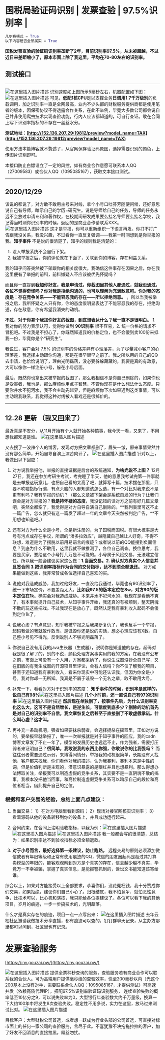 # 国税局验证码识别 | 发票查验 | 97.5%识别率 | 

```python
凡尔赛模式 = True
以下内容是否全部属实 = True
```

**国税发票查验的验证码识别率垄断了2年，目前识别率97.5%，从未被超越，不过近日来差距缩小了，原本市面上除了我这里，平均在70-80左右的识别率。**

## 测试接口
---
![在这里插入图片描述](https://img-blog.csdnimg.cn/20201205010453849.png)
识别速度如上图所示5毫秒左右，机器配置如下图：
![在这里插入图片描述](https://img-blog.csdnimg.cn/20201205010615398.png)
可见，**低配1核CPU**足以支撑业务**日调用1.7千万级别**的负载调用，加之识别率一直是全网最高，业内不少头部的财税服务提供商都是使用笔者的版本，因保密协议不得透露合作关系，在此不举例，毕竟大多数公司都会说自己并非使用爬虫技术实现查验功能，行内人应该都知道的，可自行查证。敢在合同上写下识别率指标的不存在一丝丝水分。

**测试地址：[http://152.136.207.29:19812/preview?model_name=TAX](http://152.136.207.29:19812/preview?model_name=TAX)**



使用方法本篇博客就不赘述了，从官网保存验证码原图，选择需要识别的颜色，上传图片识别即可。



本接口防止白嫖设立了一定的风控，如有商业合作意愿可联系本人QQ（27009583）或合伙人QQ（1095085167），获取文本接口测试。

---
## 2020/12/29
该说的都说了，对方敢不敢用主号来对线，拿个小号口吐芬芳随便问候，还好意思说自己有导师，暗示自己的学历=研究生。说是导师给自己的任务，导师的任务永远不会放过申请专利和著作权，在校期间研发成果要么挂名导师要么挂名学校，我记得当时测你识别率的时候，返回的是商业合作请联系XXX。
![在这里插入图片描述](https://img-blog.csdnimg.cn/20201229085525768.png)
这才是举报，你可以重新组织一下语言再发。你打不打广告跟我没关系，我没兴趣，不过看你一直反复强调——我第一时间想到是你举报的我。**知乎事件** 不是说的很清楚了，知乎的规则我是清楚的：
1. 没人举报系统不会自行下架。
2. 我被举报之后，你的评论就在下面了，关联到你的博客，存在利益关系。

我的知乎问答突然被下架跟你的相关度很大，我确信这件事存在因果之后，你在我这里便有了举报的前科，前科嫌疑人不应该被优先怀疑吗？

而且你一直提到**我加你好友，我是申请过，你截图里其他人都通过，就我没通过，各位不觉得奇怪吗？你对我是拒绝沟通的，也可以理解为充满敌意吧。你对我的态度是：存在竞争关系——不能容忍我的存在——所以拒绝同意。** ，所以当我被举报之后，我所怀疑之人只有你，你的态度很明显表达了不能容忍我的存在，拒绝沟通，存在敌意，你有希望我消失的动机。

**不过，对于你拿个我加你好友的截图，到底想表达什么？我一直不是很明白。** 1. 我对你的努力表示认可，觉得你做到 **90识别率** 很不容易，2. 统一价格的请求不冒犯吧。不过我是不担心了，你既然知道我的价格定位，也不会傻到卖100份来抵我一份，毕竟你是个“研究生”。

我说过，客户会对 7.5% 的识别率的价格差异有心理落差，为了尽量减小客户的心理落差，我选择主动跟你沟通，那是在很早很早之前了。我之所以用的自己的QQ去申请，也恰恰说明了，理由光明磊落，没必要躲躲藏藏的，我要是真的有敌意，大可以像你一样注册小号，躲在小号后面。

最后，既然你也拿出来被举报的截图了，那么我相信不是你自己删除的，如果你也是受害者，我也是，那么麻烦你用点子智慧，不管你现在是什么想法什么态度。只要你井水不犯河水，我不会主动先越界，但是麻烦你下次如果遇到这类事情，可以主动跟我联系，我觉得这种对线被人看戏还是很掉价的。

---
## 12.28 更新 （我又回来了）
最近真是不安分，从11月开始有个人就开始各种搞事，我今天一看，又来了，不用想我都知道是谁。
![在这里插入图片描述](https://img-blog.csdnimg.cn/20201228113609588.png?x-oss-process=image/watermark,type_ZmFuZ3poZW5naGVpdGk,shadow_10,text_aHR0cHM6Ly9ibG9nLmNzZG4ubmV0L2tlcmxvbXo=,size_16,color_FFFFFF,t_70)

又去搜了一波辣个人的博客，发现对方把文章都删了，眉头一皱，原来事情果然并没有那么简单，开始自导自演上演苦肉计了。
![在这里插入图片描述](https://img-blog.csdnimg.cn/20201228111735960.png?x-oss-process=image/watermark,type_ZmFuZ3poZW5naGVpdGk,shadow_10,text_aHR0cHM6Ly9ibG9nLmNzZG4ubmV0L2tlcmxvbXo=,size_16,color_FFFFFF,t_70)
针对以上，我做出以下回应：
1. 对方说我举报他，举报的直接证据是后台的系统通知，**为啥光说不上图？** 12月27日，我还在参加考研生考试，考完睡了半天，他的意思我考试完第一件事就是去举报这玩意儿，也把自己看的太高了吧，就算写十篇，技术摆在那里，只要不吹嘘指标行骗，有点头脑的人都知道该怎么选，有一个对比对我来说不是更有利吗？我有举报的动机？（那么文章被下架会是系统自发的行为？让我们误会是对方举报的？**我是持怀疑的态度**，我没记错的话对方之前有好几篇文章吧，突然全都空了，我觉得是对方自导自演自己删除的。**我列表里可这不止一篇广告，怎么就只有这一篇发了超过一年的文章今天突然被判定广告，**不用想也知道吧。）

2. 还有对方为什么全是小号，全是新注册的，为了国税而国税。有很大概率是大号有污点或存在争议，所谓的“潘多拉效应”，越隐藏自己越让人好奇，不得不联想，难道是为了摆脱以前用易语言的痕迹？或者说以前的QQ能搜到负面信息？到底为什么不敢用，这里我就不做推测了，各位自己调查。换位思考，我要是买家，要给这个小号打几万是不可能的。小号属于风险交易，无法建立信任。所以我一般会建议买家这么做：**1.当面交易。2. 确认对方真实个人信息并且签合同 3.把识别率指标作为合同的交付指标，达不到须全额退还。** 对方如果能做到这些，我非常赞成各位选择自己喜欢的买。

3. 说他对我造成威胁，我加过他好友，一直没给我通过，毕竟也有90识别率了，统一下市场定价，不要差距太大，**比如我97.5的版本定位在8w，对方90的版本定位在1k**。确实会对我造成威胁。本来井水不犯河水的，我现在是看他不爽了，有本事就提升自己技术，从知乎事件开始，我还真的有被烦到，整天阴魂不散的玩这些把戏。不过我现在是放心了，既然认定我有暴利收入起码不会傻到定位1k了。

4. 说我心虚？有点意思，知乎我被举报之后我果断复仇了，我也反手一个举报，起码我做的我就敢作敢当。是诋毁你还是说的实话，想必心理应该有X数。自己整小号见不得光，反倒说别人不够光明磊落了。

5. 你说自己没有用我的java生长器（生成器），说明你是知道他的存在，起码对我是很了解了的，别的不说，颜色处理方案事实用的我的方案，在我没有公布之前，市面上可没有一个人用，方案都采纳了，你说生成器没抄全自己写，又在旧版的有我生成器的开源项目里评论，会有人信吗？你不仅了解我的项目，甚至于还知道我有暴利收入，看来你现实中可能还认识我，但因为你全是小号，我对你却一无所知。我真是不屑于诋毁一个无名之辈，敢不敢用大号。

6. 补充一下，看看对方对于识别率的态度：
**知乎事件的时候，识别率是这样的，说自己有98%**![在这里插入图片描述](https://img-blog.csdnimg.cn/20201228141412844.png)
**几个小时前，还一直说自己有97的识别率**
![在这里插入图片描述](https://img-blog.csdnimg.cn/20201228141144776.png?x-oss-process=image/watermark,type_ZmFuZ3poZW5naGVpdGk,shadow_10,text_aHR0cHM6Ly9ibG9nLmNzZG4ubmV0L2tlcmxvbXo=,size_16,color_FFFFFF,t_70)
**然后现在单独删了，按事件先后，为什么识别率变化这么大，这可不是自然增长，是逆生长，可信度到底多少？删除的动机首先是对自己的识别率不自信，我文章恢复之后甚至于直接删了不敢虚假承诺。什么叫心虚？这才叫。** 

7. 再补充一条动机吧，强者如果要抹杀弱者，会选择扼杀在摇篮里，正如对方说的，要举报早就举报了，唯一一次举报就是对于知乎事件的回应，我的csdn博客文章发了不止一年了，模型的发展历史也远远不止，作为强者，需要打压弱者来证明自己？**很简单，我敢说我的东西比你强，你敢说你的比我强吗？** 而往往弱者需要通过示弱，来博得同情分，举报我的动机很简单，长期没有人找他，客户都来找我，你们看他对我的描述，认为我暴利，暴利本来是中性的词，但是价值判断是主观的，潜意识暴露的是眼红并且也想暴利。那么得想办法博取关注，举报我可以制造虚假的竞争关系，其实要不是一直阴魂不散的搞事，我根本没把他当回事，和高位制造虚假竞争关系可以暗示自己的段位和高位者相当，借此提升自己的定位。


### 根据和客户交易的经验，总结上面几点建议：
1. 当面交易：
  1）在对方电脑里看到源码；
  2）现场对接官网核实识别率；
  3）看着源码从他的设备转移到你的设备上，并且成功运行起来。


2. 合同约束，在合同上注明验收指标，以我为例：![在这里插入图片描述](https://img-blog.csdnimg.cn/20201228123612274.png)
![在这里插入图片描述](https://img-blog.csdnimg.cn/20201228123727463.png)
![在这里插入图片描述](https://img-blog.csdnimg.cn/20201228123804139.png)
我一般都会写的很清楚，总结为：如果识别率达不到验收指标必须全额退款。

3. **对于小号而言，最好选择第一条建议，防止跑路。** 远程交易的原则必须添加微信或者有年限等级和正常有使用痕迹的QQ，微信的朋友圈起码是超过其打算卖模型的年限的，能客观观察到对方是个真实的存在，信息越少越不真实，毕竟万一不幸被骗，掌握了真实信息，是能报警抓到的，诉讼文书能知道该寄给谁。


综合以上，如果对方能接受以上全部要求，恭喜你们，没花冤枉钱，我十分赞成你们交易，如果拒绝，建议你们自己小心了。归根结底，我不怕竞争，就怕恶性竞争，比技术可以，比心机和演技，我只能给各位提建议了。各位可以看下我的其他项目，岁月的痕迹，一步一步搞技术的，光明磊落。

什么才是真实存在的痕迹，项目一点一点写出来：
![在这里插入图片描述](https://img-blog.csdnimg.cn/20201228132610829.png?x-oss-process=image/watermark,type_ZmFuZ3poZW5naGVpdGk,shadow_10,text_aHR0cHM6Ly9ibG9nLmNzZG4ubmV0L2tlcmxvbXo=,size_16,color_FFFFFF,t_70)
去年云栖社区邀请我做技术分享直播，都有痕迹可以查的，钉钉群聊天记录，从主办方那里都可以问到，社区里也有记录。



# 发票查验服务

[https://inv.gouzai.pw/](https://inv.gouzai.pw/)

![在这里插入图片描述](https://img-blog.csdnimg.cn/20201205015406174.png?x-oss-process=image/watermark,type_ZmFuZ3poZW5naGVpdGk,shadow_10,text_aHR0cHM6Ly9ibG9nLmNzZG4ubmV0L2tlcmxvbXo=,size_16,color_FFFFFF,t_70)
提供全票种秒查询的服务，查验服务若有商业合作可以联系我的合伙人。可为高端用户提供毫秒级的查验效率，快至200毫秒以内（光这个200基本上没有对手，需要联系合伙人QQ：1095085167，才提供测试）可高速并发（依赖高质代理IP），搭配97.5%识别率验证码识别服务，
连续查验失败的概率低至10亿分之9，可以说失败率为0，大型银行年查验数大约千万量级，换算一下大约100年中将发生9次查验失败。稳定性不用多说，实力在这里，放马过来测试比对。
![在这里插入图片描述](https://img-blog.csdnimg.cn/20201205020021938.png)

目标客户：大型财税公司首选，或者想一跃成为行业头部的公司首选，可直接对标市面上的任何一家公司的查验服务，言尽于此。不喜犹豫不决拖拖拉拉的客户，加了好友不回消息的直接拉黑，屌丝勿扰。
